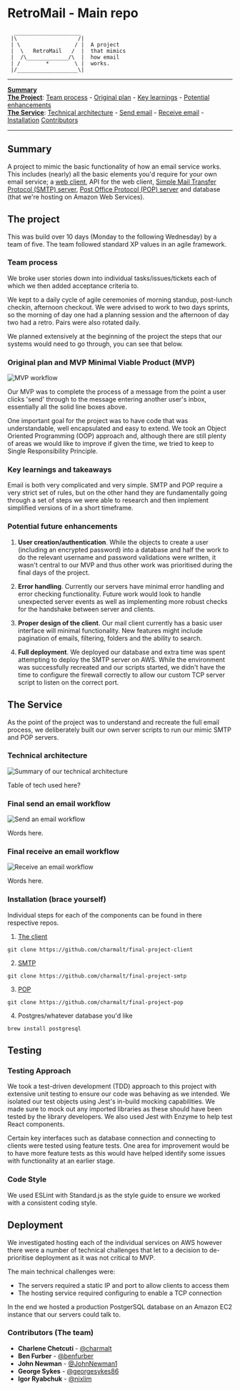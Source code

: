 # RetroMail - Main repo
```
  _____________________  
 |\                   /|
 | \                 / |  A project
 |  \   RetroMail   /  |  that mimics
 |  /\_____________/\  |  how email
 | /        *        \ |  works.
 |/___________________\|

```

***
**[Summary](#summary)**<br/>
**[The Project](#project)**: [Team process](#team-process) - [Original plan](#plan) - [Key learnings](#learnings) - [Potential enhancements](#enhancements)<br/>
**[The Service](#service)**: [Technical architecture](#architecture) - [Send email](#workflow-send) - [Receive email](#workflow-receive) - [Installation](#installation) [Contributors](#contributors)
***

## <a name="summary">Summary</a>
A project to mimic the basic functionality of how an email service works. This includes (nearly) all the basic elements you'd require for your own email service; a [web client](https://github.com/charmalt/final-project-client), API for the web client, [Simple Mail Transfer Protocol (SMTP) server](https://github.com/charmalt/final-project-smtp), [Post Office Protocol (POP) server](https://github.com/charmalt/final-project-pop) and database (that we're hosting on Amazon Web Services).


## <a name="project">The project</a>
This was build over 10 days (Monday to the following Wednesday) by a team of five. The team followed standard XP values in an agile framework.

### <a name="team-process">Team process</a>
We broke user stories down into individual tasks/issues/tickets each of which we then added acceptance criteria to.

We kept to a daily cycle of agile ceremonies of morning standup, post-lunch checkin, afternoon checkout. We were advised to work to two days sprints, so the morning of day one had a planning session and the afternoon of day two had a retro. Pairs were also rotated daily.

We planned extensively at the beginning of the project the steps that our systems would need to go through, you can see that below.

### <a name="plan">Original plan and MVP Minimal Viable Product (MVP)</a>
![MVP workflow](https://github.com/charmalt/final-project-main/blob/master/images/mvp-as-agreed.png "MVP workflow")

Our MVP was to complete the process of a message from the point a user clicks 'send' through to the message entering another user's inbox, essentially all the solid line boxes above.

One important goal for the project was to have code that was understandable, well encapsulated and easy to extend. We took an Object Oriented Programming (OOP) approach and, although there are still plenty of areas we would like to improve if given the time, we tried to keep to Single Responsibility Principle.

### <a name="learnings">Key learnings and takeaways</a>
Email is both very complicated and very simple. SMTP and POP require a very strict set of rules, but on the other hand they are fundamentally going through a set of steps we were able to research and then implement simplified versions of in a short timeframe.


### <a name="enhancements">Potential future enhancements</a>
1. **User creation/authentication**. While the objects to create a user (including an encrypted password) into a database and half the work to do the relevant username and password validations were written, it wasn't central to our MVP and thus other work was prioritised during the final days of the project.

2. **Error handling**. Currently our servers have minimal error handling and error checking functionality. Future work would look to handle unexpected server events as well as implementing more robust checks for the handshake between server and clients.

3. **Proper design of the client**. Our mail client currently has a basic user interface will minimal functionality. New features might include pagination of emails, filtering, folders and the ability to search.

4. **Full deployment**. We deployed our database and extra time was spent attempting to deploy the SMTP server on AWS. While the environment was successfully recreated and our scripts started, we didn't have the time to configure the firewall correctly to allow our custom TCP server script to listen on the correct port.

## <a name="service">The Service</a>
As the point of the project was to understand and recreate the full email process, we deliberately built our own server scripts to run our mimic SMTP and POP servers.

### <a name="architecture">Technical architecture</a>
![Summary of our technical architecture](https://github.com/charmalt/final-project-main/blob/master/images/summary-architecture.png "Summary of our technical architecture")

Table of tech used here?


### <a name="workflow-send">Final send an email workflow</a>

![Send an email workflow](https://github.com/charmalt/final-project-main/blob/master/images/workflow-send.png "Send an email workflow")

Words here.

### <a name="workflow-receive">Final receive an email workflow</a>

![Receive an email workflow](https://github.com/charmalt/final-project-main/blob/master/images/workflow-receive.png "Receive an email workflow")

Words here.

### <a name="installation">Installation</a> (brace yourself)
Individual steps for each of the components can be found in there respective repos.

1. [The client](https://github.com/charmalt/final-project-client)
```
git clone https://github.com/charmalt/final-project-client
```
2. [SMTP](https://github.com/charmalt/final-project-smtp)
```
git clone https://github.com/charmalt/final-project-smtp
```
3. [POP](https://github.com/charmalt/final-project-pop)
```
git clone https://github.com/charmalt/final-project-pop
```
4. Postgres/whatever database you'd like
```
brew install postgresql
```

## Testing

### Testing Approach

We took a test-driven development (TDD) approach to this project with extensive unit testing to ensure our code was behaving as we intended. We isolated our test objects using Jest's in-build mocking capabilities. We made sure to mock out any imported libraries as these should have been tested by the library developers. We also used Jest with Enzyme to help test React components.

Certain key interfaces such as database connection and connecting to clients were tested using feature tests. One area for improvement would be to have more feature tests as this would have helped identify some issues with functionality at an earlier stage.

### Code Style

We used ESLint with Standard.js as the style guide to ensure we worked with a consistent coding style.

## Deployment

We investigated hosting each of the individual services on AWS however there were a number of technical challenges that let to a decision to de-prioritise deployment as it was not critical to MVP.

The main technical challenges were:
* The servers required a static IP and port to allow clients to access them
* The hosting service required configuring to enable a TCP connection

In the end we hosted a production PostgerSQL database on an Amazon EC2 instance that our servers could talk to.

### <a name="contributors">Contributors</a> (The team)

* **Charlene Chetcuti** - [@charmalt](https://github.com/charmalt)
* **Ben Furber** - [@benfurber](https://github.com/benfurber)
* **John Newman** - [@JohnNewman1](https://github.com/JohnNewman1)
* **George Sykes** - [@georgesykes86](https://github.com/georgesykes86)
* **Igor Ryabchuk** - [@nixlim](https://github.com/nixlim)
